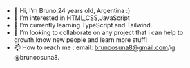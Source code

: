 - 👋 Hi, I’m Bruno,24 years old, Argentina :)
- 👀 I’m interested in HTML,CSS,JavaScript
- 🌱 I’m currently learning TypeScript and Tailwind.
- 💞️ I’m looking to collaborate on any project that i can help to growth,know new people and learn more stuff!
- 📫 How to reach me : email: brunoosuna8@gmail.com/ig @brunoosuna8.

<!---
brunoosuna8/brunoosuna8 is a ✨ special ✨ repository because its `README.md` (this file) appears on your GitHub profile.
You can click the Preview link to take a look at your changes.
--->
